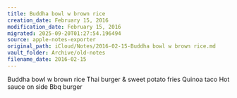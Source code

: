 ```yaml
---
title: Buddha bowl w brown rice
creation_date: February 15, 2016
modification_date: February 15, 2016
migrated: 2025-09-20T01:27:54.196494
source: apple-notes-exporter
original_path: iCloud/Notes/2016-02-15-Buddha bowl w brown rice.md
vault_folder: Archive/old-notes
filename_date: 2016-02-15
---
```





Buddha bowl w brown rice
Thai burger & sweet potato fries
Quinoa taco
Hot sauce on side
Bbq burger
